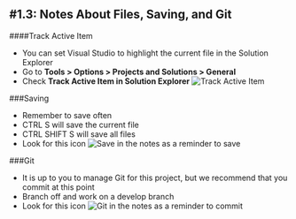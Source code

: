 #1.3: Notes About Files, Saving, and Git
---
####Track Active Item
- You can set Visual Studio to highlight the current file in the Solution Explorer
- Go to **Tools > Options > Projects and Solutions > General**
- Check **Track Active Item in Solution Explorer**
![Track Active Item](/assets/1.3-A.png)

###Saving
- Remember to save often
- CTRL S will save the current file
- CTRL SHIFT S will save all files
- Look for this icon ![Save](/assets/font-awesome-save.png) in the notes as a reminder to save

###Git
- It is up to you to manage Git for this project, but we recommend that you commit at this point
- Branch off and work on a develop branch
- Look for this icon ![Git](/assets/devicons_github_badge.png) in the notes as a reminder to commit